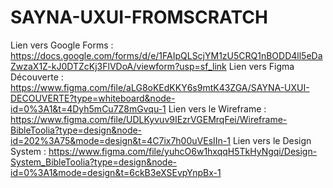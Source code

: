 # SAYNA-UXUI-FROMSCRATCH
Lien vers Google Forms : https://docs.google.com/forms/d/e/1FAIpQLScjYM1zU5CRQ1nBODD4ll5eDaZwzaX1Z-kJ0DTZcKj3FlVDoA/viewform?usp=sf_link
Lien vers Figma Découverte : https://www.figma.com/file/aLG8oKEdKKY6s9mtK43ZGA/SAYNA-UXUI-DECOUVERTE?type=whiteboard&node-id=0%3A1&t=4Dyh5mCu7Z8mGvqu-1
Lien vers le Wireframe : https://www.figma.com/file/UDLKyvuv9IEzrVGEMrqFei/Wireframe-BibleToolia?type=design&node-id=202%3A75&mode=design&t=4C7ix7h00uVEsIIn-1
Lien vers le Design System : https://www.figma.com/file/yuhcO6w1hxqqH5TkHyNgqi/Design-System_BibleToolia?type=design&node-id=0%3A1&mode=design&t=6ckB3eXSEvpYnpBx-1
